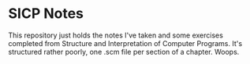 # SICP Notes
This repository just holds the notes I've taken and some exercises completed from Structure and Interpretation of Computer Programs.
It's structured rather poorly, one .scm file per section of a chapter. Woops. 
